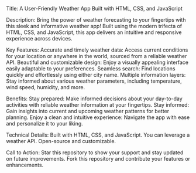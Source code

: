 Title: A User-Friendly Weather App Built with HTML, CSS, and JavaScript

Description:
Bring the power of weather forecasting to your fingertips with this sleek and informative weather app! Built using the modern trifecta of HTML, CSS, and JavaScript, this app delivers an intuitive and responsive experience across devices.

Key Features:
Accurate and timely weather data: Access current conditions for your location or anywhere in the world, sourced from a reliable weather API.
Beautiful and customizable design: Enjoy a visually appealing interface easily adaptable to your preferences.
Seamless search: Find locations quickly and effortlessly using either city name.
Multiple information layers: Stay informed about various weather parameters, including temperature, wind speed, humidity, and more.

Benefits:
Stay prepared: Make informed decisions about your day-to-day activities with reliable weather information at your fingertips.
Stay informed: Gain insights into current and upcoming weather patterns for better planning.
Enjoy a clean and intuitive experience: Navigate the app with ease and personalize it to your liking.

Technical Details:
Built with HTML, CSS, and JavaScript.
You can leverage a weather API.
Open-source and customizable.

Call to Action:
Star this repository to show your support and stay updated on future improvements.
Fork this repository and contribute your features or enhancements.
